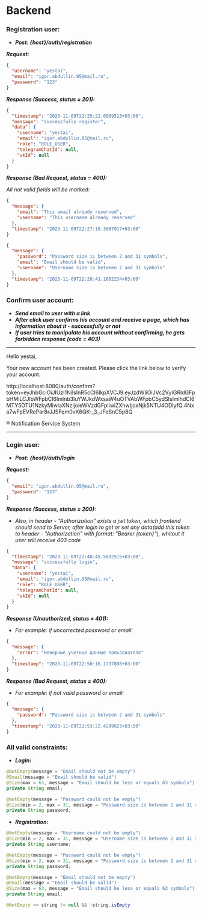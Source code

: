 # Backend

### Registration user:

+ ***Post: {host}/auth/registration***

***Request:***

```json
{
  "username": "yestai",
  "email": "igor.abdullin.95@mail.ru",
  "password": "123"
}
```

***Response (Success, status = 201):***


```json
{
  "timestamp": "2023-11-09T22:25:22.0969513+03:00",
  "message": "successfully register",
  "data": {
    "username": "yestai",
    "email": "igor.abdullin.95@mail.ru",
    "role": "ROLE_USER",
    "telegramChatId": null,
    "vkId": null
  }
}
```

***Response (Bad Request, status = 400):***

*All not valid fields will be marked:*

```json
{
  "message": {
    "email": "This email already reserved",
    "username": "This username already reserved"
  },
  "timestamp": "2023-11-09T22:27:10.3087017+03:00"
}
```

```json
{
  "message": {
    "password": "Password size is between 2 and 31 symbols",
    "email": "Email should be valid",
    "username": "Username size is between 2 and 31 symbols"
  },
  "timestamp": "2023-11-09T22:28:41.1602234+03:00"
}
```

### Confirm user account:

+ ***Send email to user with a link***
+ ***After click user confirms his account and receive a page, which has information about it - successfully or not***
+ ***If user tries to manipulate his account without confirming, he gets forbidden response (code = 403)***
----
Hello yestai,

Your new account has been created. Please click the link below to verify your account.

http://localhost:8080/auth/confirm?token=eyJhbGciOiJIUzI1NiIsInR5cCI6IkpXVCJ9.eyJzdWIiOiJVc2VyIGRldGFpbHMiLCJlbWFpbCI6Imlnb3IuYWJkdWxsaW4uOTVAbWFpbC5ydSIsImlhdCI6MTY5OTU1NzkyMiwiaXNzIjoieWVzdGFpIiwiZXhwIjoxNjk5NTU4ODIyfQ.4Nxa7wFpEVRePar8rJJSFqm0vK6QK-_3_JFeSnC5p8Q

® Notification Service System

---

### Login user:

+ ***Post: {host}/auth/login***

***Request:***

```json
{
  "email": "igor.abdullin.95@mail.ru",
  "password": "123"
}
```

***Response (Success, status = 200):***
+ *Also, in header - "Authorization" exists a jwt token, which frontend should send to Server, after login to get or set any data(add this token to header - "Authorization" with format: "Bearer {token}"), whitout it user will receive 403 code*

```json
{
  "timestamp": "2023-11-09T22:48:45.5832515+03:00",
  "message": "successfully login",
  "data": {
    "username": "yestai",
    "email": "igor.abdullin.95@mail.ru",
    "role": "ROLE_USER",
    "telegramChatId": null,
    "vkId": null
  }
}
```

***Response (Unauthorized, status = 401):***

+ *For example: if uncorrected password or email:*

```json
{
  "message": {
    "error": "Неверные учетные данные пользователя"
  },
  "timestamp": "2023-11-09T22:50:16.1737898+03:00"
}
```
***Response (Bad Request, status = 400):***
+ *For example: if not valid password or email:*
```json
{
  "message": {
    "password": "Password size is between 2 and 31 symbols"
  },
  "timestamp": "2023-11-09T22:53:22.4299823+03:00"
}
```
### All valid constraints:
+ ***Login:***
```java
@NotEmpty(message = "Email should not be empty")
@Email(message = "Email should be valid")
@Size(max = 63, message = "Email should be less or equals 63 symbols")
private String email;

@NotEmpty(message = "Password could not be empty")
@Size(min = 2, max = 31, message = "Password size is between 2 and 31 symbols")
private String password; 
```

+ ***Registration:***
```java
@NotEmpty(message = "Username could not be empty")
@Size(min = 2, max = 31, message = "Username size is between 2 and 31 symbols")
private String username;

@NotEmpty(message = "Password could not be empty")
@Size(min = 2, max = 31, message = "Password size is between 2 and 31 symbols")
private String password;

@NotEmpty(message = "Email should not be empty")
@Email(message = "Email should be valid")
@Size(max = 63, message = "Email should be less or equals 63 symbols")
private String email;
```

```java
@NotEmpty => string != null && !string.isEmpty 
```
